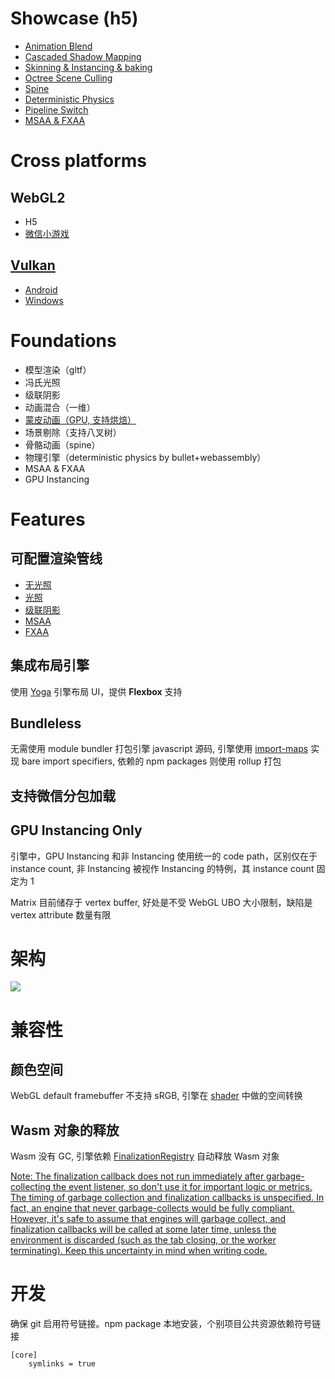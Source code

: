 # Showcase (h5)

- [Animation Blend](https://qingwabote.github.io/zero/projects/animation/web/index.html)
- [Cascaded Shadow Mapping](https://qingwabote.github.io/zero/projects/shadow/web/index.html)
- [Skinning & Instancing & baking](https://qingwabote.github.io/zero/projects/skin/web/index.html)
- [Octree Scene Culling](https://qingwabote.github.io/zero/projects/culling/web/index.html)
- [Spine](https://qingwabote.github.io/zero/projects/skeleton/web/index.html)
- [Deterministic Physics](http://82.156.151.167:8003/projects/vehicle/web/index.html)
- [Pipeline Switch](https://qingwabote.github.io/zero/projects/pipeline/web/index.html)
- [MSAA & FXAA](https://qingwabote.github.io/zero/projects/cutting2d/web/index.html)

# Cross platforms

## WebGL2

- H5
- [微信小游戏](minigame/README.md)

## [Vulkan](native/README.md)

- [Android](native/platforms/android/README.md)
- [Windows](native/platforms/win/README.md)

# Foundations

- 模型渲染（gltf）
- 冯氏光照
- 级联阴影
- 动画混合（一维）
- [蒙皮动画（GPU, 支持烘焙）](skinning.md)
- 场景剔除（支持八叉树）
- 骨骼动画（spine）
- 物理引擎（deterministic physics by bullet+webassembly）
- MSAA & FXAA
- GPU Instancing

# Features
## 可配置渲染管线

- [无光照](assets/pipelines/unlit.yml)
- [光照](assets/pipelines/forward.yml)
- [级联阴影](assets/pipelines/forward-csm.yml)
- [MSAA](assets/pipelines/unlit-ms.yml)
- [FXAA](assets/pipelines/unlit-fxaa.yml)

## 集成布局引擎

使用 [Yoga](https://github.com/facebook/yoga) 引擎布局 UI，提供 **Flexbox** 支持

## Bundleless

无需使用 module bundler 打包引擎 javascript 源码, 引擎使用 [import-maps](https://github.com/WICG/import-maps) 实现 bare import specifiers, 依赖的 npm packages 则使用 rollup 打包

## 支持微信分包加载

## GPU Instancing Only
引擎中，GPU Instancing 和非 Instancing 使用统一的 code path，区别仅在于 instance count, 非 Instancing 被视作 Instancing 的特例，其 instance count 固定为 1

Matrix 目前储存于 vertex buffer, 好处是不受 WebGL UBO 大小限制，缺陷是 vertex attribute 数量有限

# 架构

![](https://www.plantuml.com/plantuml/svg/RP71JiCm38RlUOhm0Btm03im2IxRG4B00N4mZPTOf7QKfDggQUy-jTkqoUNeJ_dzsV63f4h2DW2xNQPQaMtDFHgJiQt0FgADugcr1sEjjJUw4OSABQLBmiZL7E_pPIWLkra3OEfWb2jU4h7kdC9Gg2sAHXYaLx942ICnpdGVJw-AF4VPAVHUmMltMu22QgCM_p4ieSCC2gx8XwhOMXn6RO5IpD6SUpJVWPn3_bcSutTglztFn5_u-x9wLF2pZt_0uzpJ_HhNBAQnpVM7cdmbbnTZFPtAc8cF4R_TtmAN-WG0)

# 兼容性

## 颜色空间
WebGL default framebuffer 不支持 sRGB, 引擎在 [shader](assets/shaders/chunks/gamma.chunk) 中做的空间转换

## Wasm 对象的释放
Wasm 没有 GC, 引擎依赖 [FinalizationRegistry](https://developers.weixin.qq.com/minigame/dev/reference/api/FinalizationRegistry.html) 自动释放 Wasm 对象

[Note: The finalization callback does not run immediately after garbage-collecting the event listener, so don't use it for important logic or metrics. The timing of garbage collection and finalization callbacks is unspecified. In fact, an engine that never garbage-collects would be fully compliant. However, it's safe to assume that engines will garbage collect, and finalization callbacks will be called at some later time, unless the environment is discarded (such as the tab closing, or the worker terminating). Keep this uncertainty in mind when writing code.](https://v8.dev/features/weak-references)

# 开发

确保 git 启用符号链接。npm package 本地安装，个别项目公共资源依赖符号链接
```
[core]
	symlinks = true
```
